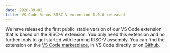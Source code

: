 ```yaml
---
date: 2020-09-02
title: VS Code Venus RISC-V extension 1.0.0 released
---
```


We have released the first public stable version of our VS Code extension that
is based on the RISC-V extension. You only need this extension and no further
tools to get started with learning RISC-V assembly. You can find the extension
on the [VS Code
marketplace](https://marketplace.visualstudio.com/items?itemName=hm.riscv-venus),
in VS Code directly or on
[Github](https://github.com/hm-riscv/vscode-riscv-venus).
